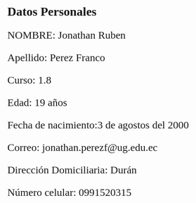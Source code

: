 <html>
  <head>
    <title>Mi pagina web</title>
  </head>
  <body>
    <font face="Arial Black">
      <h1>Datos Personales</h1>
    </font>
    <font size="5px" face="Arial Rounded MT Bold">

<p>NOMBRE: Jonathan Ruben</p>
<p>Apellido: Perez Franco</p>
<p>Curso: 1.8</p>
<p>Edad: 19 años</p>
<p>Fecha de nacimiento:3 de agostos del 2000</p>
<p>Correo: jonathan.perezf@ug.edu.ec</p>
<p>Dirección Domiciliaria: Durán</p>
<p>Número celular: 0991520315</p>
</font>
</body>
</html>
